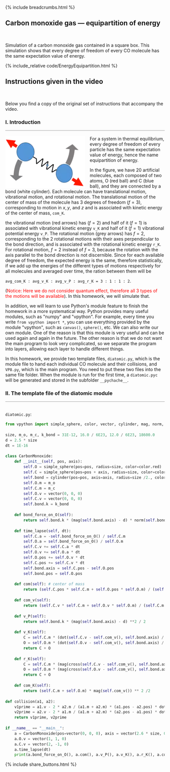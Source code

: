 {% include breadcrumbs.html %}

## Carbon monoxide gas &mdash; equipartition of energy 
<div class="header_line"><br/></div>

Simulation of a carbon monoxide gas contained in a square box.
This simulation shows that every degree of freedom of every 
CO molecule has the same expectation value of energy.

{% include_relative code/EnergyEquipartition.html %}

<p style="clear:both;"></p>

## Instructions given in the video
<div class="header_line"><br/></div>

Below you find a copy of the original set of instructions that accompany the video.

### I. Introduction
<div style="border-top: 1px solid #999999"><br/></div>

<img style="float: left; margin-right: 15px;" alt="Carbon monoxide" src="images/co_molecule.png" width="50%"/>
For a system in thermal equilibrium, every degree of freedom of every particle has the same expectation value of energy, hence the name equipartition of energy.

In the figure, we have 20 artificial molecules, each composed of two atoms, O (red ball)
and C (blue ball), and they are connected by a bond (white cylinder). Each molecule can have translational
motion, vibrational motion, and rotational motion. The translational motion of the center of mass of the 
molecule has 3 degrees of freedom ($f=3$), corresponding to motion in $x, y$, and $z$ and is associated with kinetic energy of the center of mass, `com_K`.

the vibrational motion (red arrows) has ($f=2$) and half of it ($f=1$) is associated
with vibrational kinetic energy `v_K` and half of it ($f=1$) vibrational potential 
energy `v_P`. The rotational motion (grey arrows) has $f=2$, corresponding to
the 2 rotational motions with their axes perpendicular to the bond direction,
and is associated with the rotational kinetic energy `r_K`. For rotational
motion, $f=2$ instead of $f=3$, because the rotation with the axis parallel to the bond direction is not
discernible. Since for each available degree of freedom, the expected energy is the same, therefore
statistically, if we add up the energies of the different types of motions respectively for all molecules and
averaged over time, the ration between them will be 

`avg_com_K : avg_v_K : avg_v_P : avg_r_K = 3 : 1 : 1 : 2`.

(<span style="color:red">Notice: Here we do not consider quantum effect, therefore all 3 types of the motions will be available</span>). In
this homework, we will simulate that.

In addition, we will learn to use Python's module feature to finish the homework in a more systematical way. 
Python provides many useful modules, such as "numpy" and "vpython". For example, every time you write
`from vpython import *`, you can use everything provided by the module "vpython", such as `canvas()`, 
`sphere()`, etc. We can also write our own module. One of the reason is that this module is very useful
and can be used again and again in the future. The other reason is that we do not want the main program to 
look very complicated, so we separate the program into layers, allowing each layer to handle different things.

In this homework, we provide two template files, `diatomic.py`, which is the module file to hand each
individual CO molecule and their collisions, and `VP8.py`, which is the main program. You need to put these
two files into the same file folder. When the module is run for the first time, a `diatomic.pyc` will be generated
and stored in the subfolder `__pychache__`.

### II. The template file of the diatomic module
<div style="border-top: 1px solid #999999"><br/></div>

`diatomic.py`:

```python
from vpython import simple_sphere, color, vector, cylinder, mag, norm, dot, cross, rate

size, m_o, m_c, k_bond = 31E-12, 16.0 / 6E23, 12.0 / 6E23, 18600.0
d = 2.5 * size
dt = 1E-16

class CarbonMonoxide:
    def __init__(self, pos, axis):
        self.O = simple_sphere(pos=pos, radius=size, color=color.red)
        self.C = simple_sphere(pos=pos + axis, radius=size, color=color.blue)
        self.bond = cylinder(pos=pos, axis=axis, radius=size /2., color=color.white)
        self.O.m = m_o
        self.C.m = m_c
        self.O.v = vector(0, 0, 0)
        self.C.v = vector(0, 0, 0)
        self.bond.k = k_bond

    def bond_force_on_O(self):
        return self.bond.k * (mag(self.bond.axis) - d) * norm(self.bond.axis)

    def time_lapse(self, dt):
        self.C.a = -self.bond_force_on_O() / self.C.m
        self.O.a = self.bond_force_on_O() / self.O.m
        self.C.v += self.C.a * dt
        self.O.v += self.O.a * dt
        self.O.pos += self.O.v * dt
        self.C.pos += self.C.v * dt
        self.bond.axis = self.C.pos - self.O.pos
        self.bond.pos = self.O.pos

    def com(self): # center of mass
        return (self.C.pos * self.C.m + self.O.pos * self.O.m) / (self.C.m + self.O.m)

    def com_v(self):
        return (self.C.v * self.C.m + self.O.v * self.O.m) / (self.C.m + self.O.m)

    def v_P(self):
        return self.bond.k * (mag(self.bond.axis) - d) **2 / 2

    def v_K(self):
        C = self.C.m * (dot(self.C.v - self.com_v(), self.bond.axis) / mag(self.bond.axis)) ** 2 /2
        O = self.O.m * (dot(self.O.v - self.com_v(), self.bond.axis) / mag(self.bond.axis)) ** 2 /2
        return C + O

    def r_K(self):
        C = self.C.m * (mag(cross(self.C.v - self.com_v(), self.bond.axis)) / mag(self.bond.axis)) ** 2 /2
        O = self.O.m * (mag(cross(self.O.v - self.com_v(), self.bond.axis)) / mag(self.bond.axis)) ** 2 /2
        return C + O

    def com_K(self):
        return (self.C.m + self.O.m) * mag(self.com_v()) ** 2 /2

def collision(a1, a2):
    v1prime = a1.v - 2 * a2.m / (a1.m + a2.m) * (a1.pos - a2.pos) * dot(a1.v - a2.v, a1.pos - a2.pos) / mag(a1.pos - a2.pos) ** 2
    v2prime = a2.v - 2 * a1.m / (a1.m + a2.m) * (a2.pos - a1.pos) * dot(a2.v - a1.v, a2.pos - a1.pos) / mag(a2.pos - a1.pos) ** 2
    return v1prime, v2prime

if __name__ == "__main__":
    a = CarbonMonoxide(pos=vector(0, 0, 0), axis = vector(2.6 * size, 0, 0))
    a.O.v = vector(1, 1, 0)
    a.C.v = vector(2, -1, 0)
    a.time_lapse(dt)
    print(a.bond_force_on_O(), a.com(), a.v_P(), a.v_K(), a.r_K(), a.com_K())

```


<p style="clear: both;"></p>

{% include share_buttons.html %}